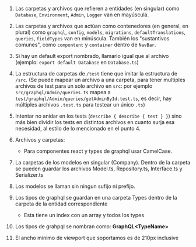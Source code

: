 1) Las carpetas y archivos que refieren a entidades (en singular) como `Database`, `Environment`, `Admin`, `Logger` van en mayúscula.

2) Las carpetas y archivos que actúan como contenedores (en general, en plural) como `graphql`, `config`, `models`, `migrations`, `defaultTranslations`, `queries`, `fieldTypes` van en minúscula. También los "sustantivos comunes", como `compontent` y `container` dentro de `NavBar`.

3) Si hay un default export nombrado, llamarlo igual que al archivo (ejemplo: `export default Database` en `Database.ts`)

4) La estructura de carpetas de `/test` tiene que imitar la estructura de `/src`.
(Se puede mapear un archivo a una carpeta, para tener multiples archivos de test para un solo archivo en `src`: por ejemplo `src/graphql/Admin/queries.ts` mapea a `test/graphql/Admin/queries/getAdminById.test.ts`, es decir, hay múltiples archivos `.test.ts` para testear un único `.ts`)

5) Intentar no anidar en los tests (`describe { describe { test } }`) sino más bien dividir los tests en distintos archivos en cuanto surja esa necesidad, al estilo de lo mencionado en el punto 4.

6) Archivos y carpetas:
    * Para componentes react y types de graphql usar CamelCase.

7) La carpetas de los modelos en singular (Company). Dentro de la carpeta se pueden guardar los 
archivos Model.ts, Repository.ts, Interface.ts y Serializer.ts

8) Los modelos se llaman sin ningun sufijo ni prefijo.

9) Los tipos de graphql se guardan en una carpeta Types dentro de la carpeta de la entidad correspondiente
    * Esta tiene un index con un array y todos los types

10) Los tipos de grahpql se nombran como: **GraphQL&lt;TypeName&gt;**

11) El ancho mínimo de viewport que soportamos es de 210px inclusive